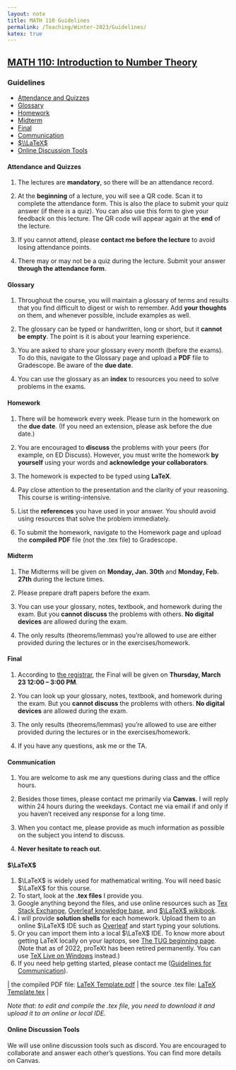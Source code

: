 ```yaml
---
layout: note
title: MATH 110 Guidelines
permalink: /Teaching/Winter-2023/Guidelines/
katex: true
---
```


## [MATH 110: Introduction to Number Theory](../)<!-- omit from toc --> 

### Guidelines <!-- omit from toc --> 

- [Attendance and Quizzes](#attendance-and-quizzes)
- [Glossary](#glossary)
- [Homework](#homework)
- [Midterm](#midterm)
- [Final](#final)
- [Communication](#communication)
- [$\\LaTeX$](#latex)
- [Online Discussion Tools](#online-discussion-tools)


#### Attendance and Quizzes

1.  The lectures are **mandatory**, so there will be an attendance record.

2.  At the **beginning** of a lecture, you will see a QR code. Scan it to complete the attendance form. This is also the place to submit your quiz answer (if there is a quiz). You can also use this form to give your feedback on this lecture. The QR code will appear again at the **end** of the lecture.

3.  If you cannot attend, please **contact me before the lecture** to avoid losing attendance points.

4.  There may or may not be a quiz during the lecture. Submit your answer **through the attendance form**.

#### Glossary

1.  Throughout the course, you will maintain a glossary of terms and results that you find difficult to digest or wish to remember. Add **your thoughts** on them, and whenever possible, include examples as well.

2.  The glossary can be typed or handwritten, long or short, but it **cannot be empty**. The point is it is about your learning experience.

3.  You are asked to share your glossary every month (before the exams). To do this, navigate to the Glossary page and upload a **PDF** file to Gradescope. Be aware of the **due date**.

4.  You can use the glossary as an **index** to resources you need to solve problems in the exams.

#### Homework

1.  There will be homework every week. Please turn in the homework on the **due date**. (If you need an extension, please ask before the due date.)

2.  You are encouraged to **discuss** the problems with your peers (for example, on ED Discuss). However, you must write the homework **by yourself** using your words and **acknowledge your collaborators**.

3.  The homework is expected to be typed using **LaTeX**.

4.  Pay close attention to the presentation and the clarity of your reasoning. This course is writing-intensive.

5.  List the **references** you have used in your answer. You should avoid using resources that solve the problem immediately.

6.  To submit the homework, navigate to the Homework page and upload the **compiled PDF** file (not the .tex file) to Gradescope.


#### Midterm

1.  The Midterms will be given on **Monday, Jan. 30th** and **Monday, Feb. 27th** during the lecture times.

2.  Please prepare draft papers before the exam.

3.  You can use your glossary, notes, textbook, and homework during the exam. But you **cannot discuss** the problems with others. **No digital devices** are allowed during the exam.

4.  The only results (theorems/lemmas) you’re allowed to use are either provided during the lectures or in the exercises/homework.


#### Final

1.  According to [the registrar](https://registrar.ucsc.edu/soc/final-examinations.html), the Final will be given on **Thursday, March 23 12:00 – 3:00 PM**.

2.  You can look up your glossary, notes, textbook, and homework during the exam. But you **cannot discuss** the problems with others. **No digital devices** are allowed during the exam.

3.  The only results (theorems/lemmas) you’re allowed to use are either provided during the lectures or in the exercises/homework.

4.  If you have any questions, ask me or the TA.


#### Communication

1.  You are welcome to ask me any questions during class and the office hours.

2.  Besides those times, please contact me primarily via **Canvas**. I will reply within 24 hours during the weekdays. Contact me via email if and only if you haven’t received any response for a long time.

3.  When you contact me, please provide as much information as possible on the subject you intend to discuss.

4.  **Never hesitate to reach out**.

#### $\LaTeX$ 

1.  $\LaTeX$ is widely used for mathematical writing. You will need basic $\LaTeX$ for this course. 
2.  To start, look at the **.tex files** I provide you. 
3.  Google anything beyond the files, and use online resources such as [Tex Stack Exchange](https://tex.stackexchange.com/), [Overleaf knowledge base](https://www.overleaf.com/learn), and [$\LaTeX$ wikibook](https://en.wikibooks.org/wiki/LaTeX). 
4.  I will provide **solution shells** for each homework. Upload them to an online $\LaTeX$ IDE such as [Overleaf](https://www.overleaf.com/) and start typing your solutions.
5.  Or you can import them into a local $\LaTeX$ IDE. To know more about getting LaTeX locally on your laptops, see [The TUG beginning page](https://www.tug.org/begin.html). (Note that as of 2022, proTeXt has been retired permanently. You can use [TeX Live on Windows](https://www.tug.org/texlive/windows.html) instead.)
6.  If you need help getting started, please contact me ([Guidelines for Communication](#communication)).

| the compiled PDF file: [LaTeX Template.pdf](https://github.com/GauSyu/MathTeachingMaterials/raw/main/Winter%202023%20MATH%20110%20UCSC/LaTeX%20Template.pdf) | the source .tex file: [LaTeX Template.tex](https://github.com/GauSyu/MathTeachingMaterials/raw/main/Winter%202023%20MATH%20110%20UCSC/LaTeX%20Template.tex) |

*Note that: to edit and compile the .tex file, you need to download it and upload it to an online or local IDE.*


#### Online Discussion Tools

We will use online discussion tools such as discord. You are encouraged to collaborate and answer each other’s questions. You can find more details on Canvas.

